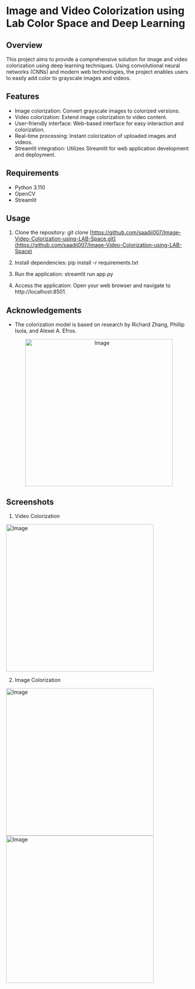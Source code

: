 # Image and Video Colorization using Lab Color Space and Deep Learning

## Overview
This project aims to provide a comprehensive solution for image and video colorization using deep learning techniques. Using convolutional neural networks (CNNs) and modern web technologies, the project enables users to easily add color to grayscale images and videos.

## Features
- Image colorization: Convert grayscale images to colorized versions.
- Video colorization: Extend image colorization to video content.
- User-friendly interface: Web-based interface for easy interaction and colorization.
- Real-time processing: Instant colorization of uploaded images and videos.
- Streamlit integration: Utilizes Streamlit for web application development and deployment.

## Requirements
- Python 3.110
- OpenCV
- Streamlit

## Usage
1. Clone the repository: git clone [https://github.com/saadii007/Image-Video-Colorization-using-LAB-Space.git](https://github.com/saadii007/Image-Video-Colorization-using-LAB-Space)
2. Install dependencies: pip install -r requirements.txt
3. Run the application: streamlit run app.py

4. Access the application:
Open your web browser and navigate to http://localhost:8501.

## Acknowledgements
- The colorization model is based on research by Richard Zhang, Phillip Isola, and Alexei A. Efros.
<div align="center">
    <img src="https://github.com/saadii007/Image-Video-Colorization-using-LAB-Space/assets/126228618/8161cdc7-3467-46f9-9c9d-b8ae20dd9a56" alt="Image" style="width: 400px;">
</div>

## Screenshots

1. Video Colorization

<img src="https://github.com/saadii007/Image-Video-Colorization-using-LAB-Space/assets/126228618/6e7a92f4-47c8-461f-bfa4-aac91dd1f8ad" alt="Image" style="width: 400px;">

2. Image Colorization

<div>
    <img src="https://github.com/saadii007/Image-Video-Colorization-using-LAB-Space/assets/126228618/f8c2cce8-9692-4824-903f-d5ce55fd6277" alt="Image" style="width: 400px;">
    <img src="https://github.com/saadii007/Image-Video-Colorization-using-LAB-Space/assets/126228618/6b2c6019-2289-469d-988a-df4b2299dd87" alt="Image" style="width: 400px;">
</div>









